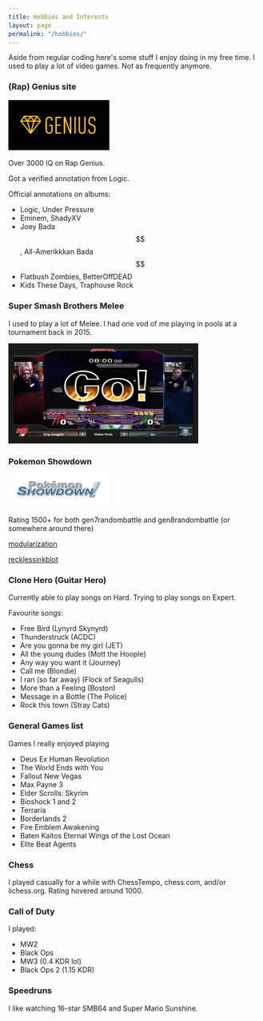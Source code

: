 ```yaml
---
title: Hobbies and Interests
layout: page
permalink: "/hobbies/"
---
```


Aside from regular coding here's some stuff I enjoy doing in my free time. I used to play a lot of video games. Not as frequently anymore.

### (Rap) Genius site

<img src="/hobbies/pictures/genius.png" width="40%" height="40%"/>

Over 3000 IQ on Rap Genius.

Got a verified annotation from Logic.

Official annotations on albums:
- Logic, Under Pressure
- Eminem, ShadyXV
- Joey Bada$$\$\$$$, All-Amerikkkan Bada$$\$\$$$
- Flatbush Zombies, BetterOffDEAD
- Kids These Days, Traphouse Rock

### Super Smash Brothers Melee

I used to play a lot of Melee. I had one vod of me playing in pools at a tournament back in 2015.

<a href="https://www.youtube.com/watch?v=vXZtGcuJQY0"><img src="maxresdefault.jpg"
alt="" width="360" height="180" border="10"/></a>

### Pokemon Showdown

<img src="/hobbies/pictures/showdown.png" width="40%" height="40%"/>

Rating 1500+ for both gen7randombattle and gen8randombattle (or somewhere around there)

[modularization](https://pokemonshowdown.com/users/modularization)

[recklessinkblot](https://pokemonshowdown.com/users/recklessinkblot)

### Clone Hero (Guitar Hero)

Currently able to play songs on Hard. Trying to play songs on Expert.

Favourite songs:
- Free Bird (Lynyrd Skynyrd)
- Thunderstruck (ACDC)
- Are you gonna be my girl (JET)
- All the young dudes (Mott the Hoople)
- Any way you want it (Journey)
- Call me (Blondie)
- I ran (so far away) (Flock of Seagulls)
- More than a Feeling (Boston)
- Message in a Bottle (The Police)
- Rock this town (Stray Cats)

### General Games list

Games I really enjoyed playing

- Deus Ex Human Revolution
- The World Ends with You
- Fallout New Vegas
- Max Payne 3
- Elder Scrolls: Skyrim
- Bioshock 1 and 2
- Terraria
- Borderlands 2
- Fire Emblem Awakening
- Baten Kaitos Eternal Wings of the Lost Ocean
- Elite Beat Agents

### Chess

I played casually for a while with ChessTempo, chess.com, and/or lichess.org. Rating hovered around 1000.

### Call of Duty

I played:
- MW2
- Black Ops
- MW3 (0.4 KDR lol)
- Black Ops 2 (1.15 KDR)

### Speedruns

I like watching 16-star SMB64 and Super Mario Sunshine.
